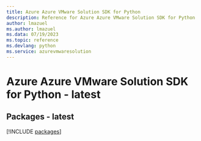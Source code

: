 ```yaml
---
title: Azure Azure VMware Solution SDK for Python
description: Reference for Azure Azure VMware Solution SDK for Python
author: lmazuel
ms.author: lmazuel
ms.data: 07/19/2023
ms.topic: reference
ms.devlang: python
ms.service: azurevmwaresolution
---
```

# Azure Azure VMware Solution SDK for Python - latest
## Packages - latest
[!INCLUDE [packages](azure-vmware-solution-index.md)]